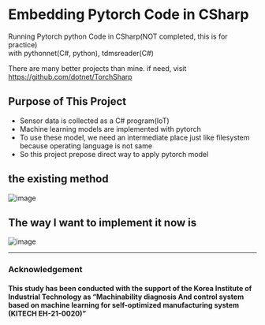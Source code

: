# Embedding Pytorch Code in CSharp
Running Pytorch python Code in CSharp(NOT completed, this is for practice)
<br>
with pythonnet(C#, python), tdmsreader(C#)
<br>

There are many better projects than mine.
if need, visit https://github.com/dotnet/TorchSharp



## Purpose of This Project
* Sensor data is collected as a C# program(IoT)
* Machine learning models are implemented with pytorch
* To use these model, we need an intermediate place just like filesystem because operating language is not same
* So this project prepose direct way to apply pytorch model


## the existing method
![image](https://user-images.githubusercontent.com/55945939/144739269-c7b793b7-94e8-4d37-966d-00b28bfaf083.png)

## The way I want to implement it now is 
![image](https://user-images.githubusercontent.com/55945939/144739273-54e95e47-783d-429b-aa7b-7818d4715691.png)



---
### Acknowledgement
#### This study has been conducted with the support of the Korea Institute of Industrial Technology as “Machinability diagnosis And control system based on machine learning for self-optimized manufacturing system (KITECH EH-21-0020)”
